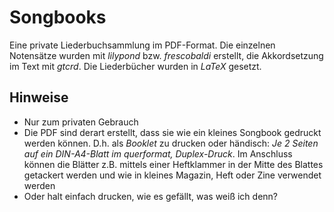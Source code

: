 # Songbooks
Eine private Liederbuchsammlung im PDF-Format. Die einzelnen Notensätze wurden mit *lilypond* bzw. *frescobaldi* erstellt, die Akkordsetzung im Text mit *gtcrd*. Die Liederbücher wurden in *LaTeX* gesetzt.

## Hinweise
* Nur zum privaten Gebrauch
* Die PDF sind derart erstellt, dass sie wie ein kleines Songbook gedruckt werden können. D.h. als *Booklet* zu drucken oder händisch: *Je 2 Seiten auf ein DIN-A4-Blatt im querformat, Duplex-Druck*. Im Anschluss können die Blätter z.B. mittels einer Heftklammer in der Mitte des Blattes getackert werden und wie in kleines Magazin, Heft oder Zine verwendet werden
* Oder halt einfach drucken, wie es gefällt, was weiß ich denn?
